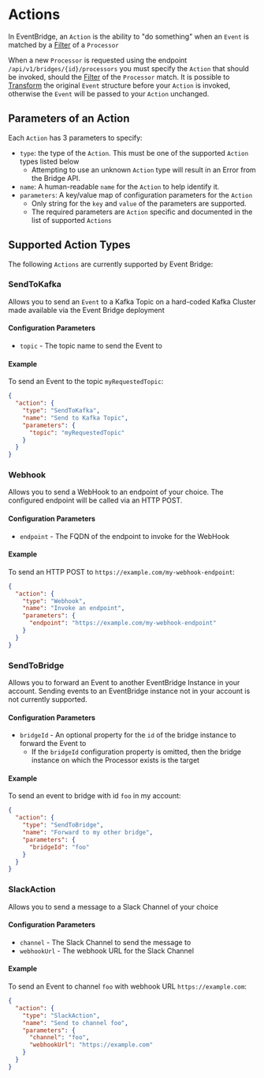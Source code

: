 # Actions

In EventBridge, an `Action` is the ability to "do something" when an `Event` is matched by a [Filter](FILTERS.md) of a `Processor`

When a new `Processor` is requested using the endpoint `/api/v1/bridges/{id}/processors` you must specify the `Action` that should be invoked, should the [Filter](FILTERS.md) of the `Processor` match. 
It is possible to [Transform](TRANSFORMATIONS.md) the original `Event` structure before your `Action` is invoked, otherwise the `Event` will be passed to your `Action` unchanged.

## Parameters of an Action

Each `Action` has 3 parameters to specify:

- `type`: the type of the `Action`. This must be one of the supported `Action` types listed below
    - Attempting to use an unknown `Action` type will result in an Error from the Bridge API.
- `name`: A human-readable `name` for the `Action` to help identify it.
- `parameters`: A key/value map of configuration parameters for the `Action`
  - Only string for the `key` and `value` of the parameters are supported.
  - The required parameters are `Action` specific and documented in the list of supported `Actions`

## Supported Action Types

The following `Actions` are currently supported by Event Bridge:

### SendToKafka

Allows you to send an `Event` to a Kafka Topic on a hard-coded Kafka Cluster made available via the Event Bridge deployment

#### Configuration Parameters

* `topic` - The topic name to send the Event to

#### Example

To send an Event to the topic `myRequestedTopic`:

```json
{
  "action": {
    "type": "SendToKafka",
    "name": "Send to Kafka Topic",
    "parameters": {
      "topic": "myRequestedTopic"
    }
  }
}
```
### Webhook

Allows you to send a WebHook to an endpoint of your choice. The configured endpoint will be called via an HTTP POST.

#### Configuration Parameters

* `endpoint` - The FQDN of the endpoint to invoke for the WebHook

#### Example

To send an HTTP POST to `https://example.com/my-webhook-endpoint`:

```json
{
  "action": {
    "type": "Webhook",
    "name": "Invoke an endpoint",
    "parameters": {
      "endpoint": "https://example.com/my-webhook-endpoint"
    }
  }
}
```

### SendToBridge

Allows you to forward an Event to another EventBridge Instance in your account. Sending events to an EventBridge instance not in your
account is not currently supported.

#### Configuration Parameters

* `bridgeId` - An optional property for the `id` of the bridge instance to forward the Event to
  * If the `bridgeId` configuration property is omitted, then the bridge instance on which the Processor exists is the target 

#### Example

To send an event to bridge with id `foo` in my account:

```json
{
  "action": {
    "type": "SendToBridge",
    "name": "Forward to my other bridge",
    "parameters": {
      "bridgeId": "foo"
    }
  }
}
```

### SlackAction

Allows you to send a message to a Slack Channel of your choice

#### Configuration Parameters

* `channel` - The Slack Channel to send the message to
* `webhookUrl` - The webhook URL for the Slack Channel

#### Example

To send an Event to channel `foo` with webhook URL `https://example.com`:

```json
{
  "action": {
    "type": "SlackAction",
    "name": "Send to channel foo",
    "parameters": {
      "channel": "foo",
      "webhookUrl": "https://example.com"
    }
  }
}
```